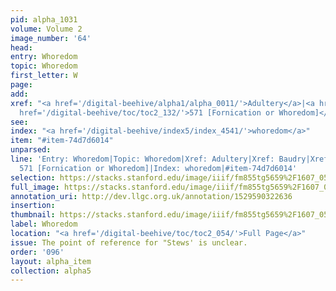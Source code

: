 ```yaml
---
pid: alpha_1031
volume: Volume 2
image_number: '64'
head: 
entry: Whoredom
topic: Whoredom
first_letter: W
page: 
add: 
xref: "<a href='/digital-beehive/alpha1/alpha_0011/'>Adultery</a>|<a href='/digital-beehive/alpha1/alpha_0065/'>Baudry</a>|Stews|<a
  href='/digital-beehive/toc/toc2_132/'>571 [Fornication or Whoredom]</a>"
see: 
index: "<a href='/digital-beehive/index5/index_4541/'>whoredom</a>"
item: "#item-74d7d6014"
unparsed: 
line: 'Entry: Whoredom|Topic: Whoredom|Xref: Adultery|Xref: Baudry|Xref: Stews|Xref:
  571 [Fornication or Whoredom]|Index: whoredom|#item-74d7d6014'
selection: https://stacks.stanford.edu/image/iiif/fm855tg5659%2F1607_0531/801,3046,2953,537/full/0/default.jpg
full_image: https://stacks.stanford.edu/image/iiif/fm855tg5659%2F1607_0531/full/full/0/default.jpg
annotation_uri: http://dev.llgc.org.uk/annotation/1529590322636
insertion: 
thumbnail: https://stacks.stanford.edu/image/iiif/fm855tg5659%2F1607_0531/801,3046,600,180/250,/0/default.jpg
label: Whoredom
location: "<a href='/digital-beehive/toc/toc2_054/'>Full Page</a>"
issue: The point of reference for "Stews' is unclear.
order: '096'
layout: alpha_item
collection: alpha5
---
```

